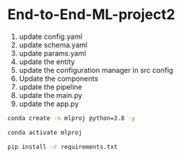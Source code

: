 # End-to-End-ML-project2
1. update config.yaml
2. update schema.yaml
3. update params.yaml
4. update the entity
5. update the configuration manager in src config
6. Update the components
7. update the pipeline
8. update the main.py
9. update the app.py


``` bash 
conda create -n mlproj python=3.8 -y
```

``` bash 
conda activate mlproj
```

``` bash 
pip install -r requirements.txt
```